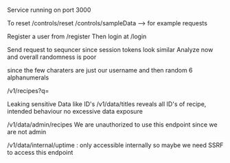 
Service running on port 3000

To reset /controls/reset
/controls/sampleData --> for example requests

Register a user from /register
Then login at /login

Send request to sequncer since session tokens look similar
Analyze now and overall randomness is poor

since the few charaters are just our username and then random 6 alphanumerals

/v1/recipes?q=

Leaking sensitive Data like ID's
/v1/data/titles reveals all ID's of recipe, intended behaviour no excessive data exposure

/v1/data/admin/recipes
We are unauthorized to use this endpoint since we are not admin

/v1/data/internal/uptime : only accessible internally so maybe we need SSRF to access this endpoint




